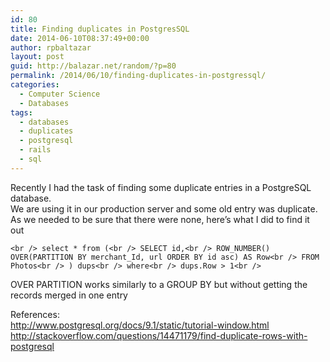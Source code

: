 ```yaml
---
id: 80
title: Finding duplicates in PostgresSQL
date: 2014-06-10T08:37:49+00:00
author: rpbaltazar
layout: post
guid: http://balazar.net/random/?p=80
permalink: /2014/06/10/finding-duplicates-in-postgressql/
categories:
  - Computer Science
  - Databases
tags:
  - databases
  - duplicates
  - postgresql
  - rails
  - sql
---
```

Recently I had the task of finding some duplicate entries in a PostgreSQL database.  
We are using it in our production server and some old entry was duplicate.  
As we needed to be sure that there were none, here&#8217;s what I did to find it out

`<br />
select * from (<br />
  SELECT id,<br />
  ROW_NUMBER() OVER(PARTITION BY merchant_Id, url ORDER BY id asc) AS Row<br />
  FROM Photos<br />
) dups<br />
where<br />
dups.Row > 1<br />
` 

OVER PARTITION works similarly to a GROUP BY but without getting the records merged in one entry

References:  
http://www.postgresql.org/docs/9.1/static/tutorial-window.html  
http://stackoverflow.com/questions/14471179/find-duplicate-rows-with-postgresql